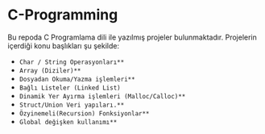 # C-Programming

Bu repoda C Programlama dili ile yazılmış projeler bulunmaktadır. 
Projelerin içerdiği konu başlıkları şu şekilde:
  * `Char / String Operasyonları**`
  * `Array (Diziler)**`
  * `Dosyadan Okuma/Yazma işlemleri**`
  * `Bağlı Listeler (Linked List)`
  * `Dinamik Yer Ayırma işlemleri (Malloc/Calloc)**`
  * `Struct/Union Veri yapıları.**`
  * `Özyinemeli(Recursion) Fonksiyonlar**`
  * `Global değişken kullanımı**`
